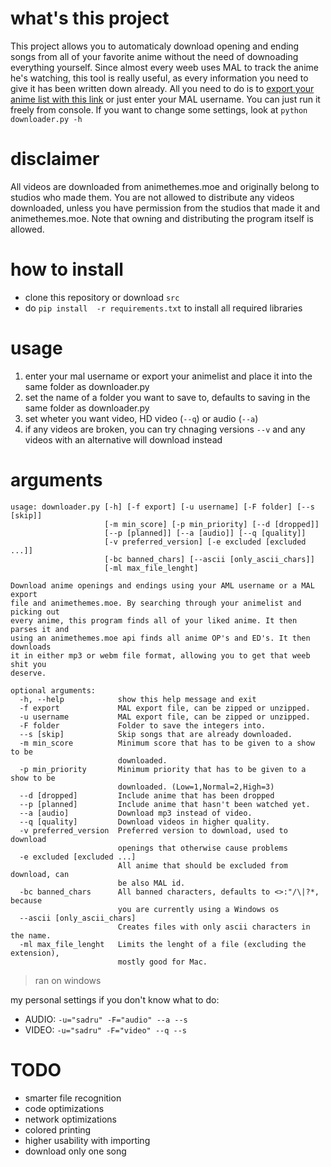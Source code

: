 # what's this project
This project allows you to automaticaly download opening and ending songs from all of your favorite anime without the need of downoading everything yourself. Since almost every weeb uses MAL to track the anime he's watching, this tool is really useful, as every information you need to give it has been written down already. All you need to do is to [export your anime list with this link](https://myanimelist.net/panel.php?go=export) or just enter your MAL username. You can just run it freely from console. If you want to change some settings, look at `python downloader.py -h`
# disclaimer
All videos are downloaded from animethemes.moe and originally belong to studios who made them. You are not allowed to distribute any videos downloaded, unless you have permission from the studios that made it and animethemes.moe.
Note that owning and distributing the program itself is allowed.
# how to install
- clone this repository or download `src`
- do `pip install  -r requirements.txt` to install all required libraries
# usage
1) enter your mal username or export your animelist and place it into the same folder as downloader.py
2) set the name of a folder you want to save to, defaults to saving in the same folder as downloader.py
3) set wheter you want video, HD video (`--q`) or audio (`--a`)
4) if any videos are broken, you can try chnaging versions `--v` and any videos with an alternative will download instead
# arguments
```arg
usage: downloader.py [-h] [-f export] [-u username] [-F folder] [--s [skip]]
                     [-m min_score] [-p min_priority] [--d [dropped]]
                     [--p [planned]] [--a [audio]] [--q [quality]]
                     [-v preferred_version] [-e excluded [excluded ...]]
                     [-bc banned_chars] [--ascii [only_ascii_chars]]
                     [-ml max_file_lenght]

Download anime openings and endings using your AML username or a MAL export
file and animethemes.moe. By searching through your animelist and picking out
every anime, this program finds all of your liked anime. It then parses it and
using an animethemes.moe api finds all anime OP's and ED's. It then downloads
it in either mp3 or webm file format, allowing you to get that weeb shit you
deserve.

optional arguments:
  -h, --help            show this help message and exit
  -f export             MAL export file, can be zipped or unzipped.
  -u username           MAL export file, can be zipped or unzipped.
  -F folder             Folder to save the integers into.
  --s [skip]            Skip songs that are already downloaded.
  -m min_score          Minimum score that has to be given to a show to be
                        downloaded.
  -p min_priority       Minimum priority that has to be given to a show to be
                        downloaded. (Low=1,Normal=2,High=3)
  --d [dropped]         Include anime that has been dropped
  --p [planned]         Include anime that hasn't been watched yet.
  --a [audio]           Download mp3 instead of video.
  --q [quality]         Download videos in higher quality.
  -v preferred_version  Preferred version to download, used to download
                        openings that otherwise cause problems
  -e excluded [excluded ...]
                        All anime that should be excluded from download, can
                        be also MAL id.
  -bc banned_chars      All banned characters, defaults to <>:"/\|?*, because
                        you are currently using a Windows os
  --ascii [only_ascii_chars]
                        Creates files with only ascii characters in the name.
  -ml max_file_lenght   Limits the lenght of a file (excluding the extension),
                        mostly good for Mac.
```
> ran on windows

my personal settings if you don't know what to do:
- AUDIO: `-u="sadru" -F="audio" --a --s`
- VIDEO: `-u="sadru" -F="video" --q --s`
# TODO
- smarter file recognition
- code optimizations
- network optimizations
- colored printing
- higher usability with importing
- download only one song
